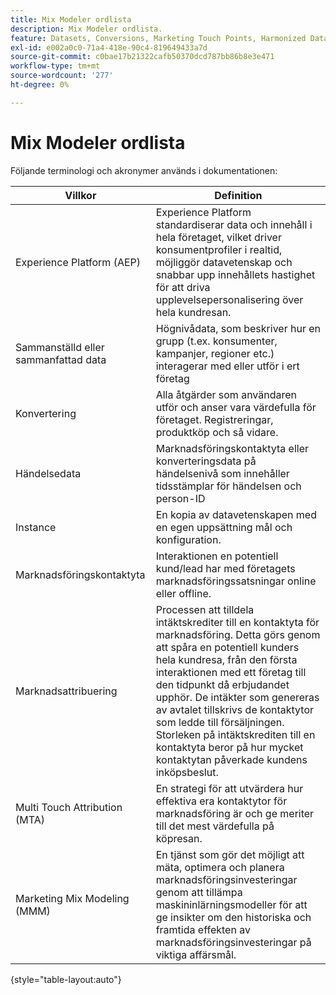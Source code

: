 ```yaml
---
title: Mix Modeler ordlista
description: Mix Modeler ordlista.
feature: Datasets, Conversions, Marketing Touch Points, Harmonized Data
exl-id: e002a0c0-71a4-418e-90c4-819649433a7d
source-git-commit: c0bae17b21322cafb50370dcd787bb86b8e3e471
workflow-type: tm+mt
source-wordcount: '277'
ht-degree: 0%

---
```


# Mix Modeler ordlista

Följande terminologi och akronymer används i dokumentationen:

| Villkor | Definition |
|---|---|
| Experience Platform (AEP) | Experience Platform standardiserar data och innehåll i hela företaget, vilket driver konsumentprofiler i realtid, möjliggör datavetenskap och snabbar upp innehållets hastighet för att driva upplevelsepersonalisering över hela kundresan. |
| Sammanställd eller sammanfattad data | Högnivådata, som beskriver hur en grupp (t.ex. konsumenter, kampanjer, regioner etc.) interagerar med eller utför i ert företag |
| Konvertering | Alla åtgärder som användaren utför och anser vara värdefulla för företaget. Registreringar, produktköp och så vidare. |
| Händelsedata | Marknadsföringskontaktyta eller konverteringsdata på händelsenivå som innehåller tidsstämplar för händelsen och person-ID |
| Instance | En kopia av datavetenskapen med en egen uppsättning mål och konfiguration. |
| Marknadsföringskontaktyta | Interaktionen en potentiell kund/lead har med företagets marknadsföringssatsningar online eller offline. |
| Marknadsattribuering | Processen att tilldela intäktskrediter till en kontaktyta för marknadsföring. Detta görs genom att spåra en potentiell kunders hela kundresa, från den första interaktionen med ett företag till den tidpunkt då erbjudandet upphör. De intäkter som genereras av avtalet tillskrivs de kontaktytor som ledde till försäljningen. Storleken på intäktskrediten till en kontaktyta beror på hur mycket kontaktytan påverkade kundens inköpsbeslut. |
| Multi Touch Attribution (MTA) | En strategi för att utvärdera hur effektiva era kontaktytor för marknadsföring är och ge meriter till det mest värdefulla på köpresan. |
| Marketing Mix Modeling (MMM) | En tjänst som gör det möjligt att mäta, optimera och planera marknadsföringsinvesteringar genom att tillämpa maskininlärningsmodeller för att ge insikter om den historiska och framtida effekten av marknadsföringsinvesteringar på viktiga affärsmål. |

{style="table-layout:auto"}
